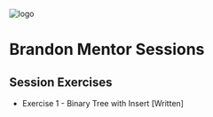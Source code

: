 ![logo]
# Brandon Mentor Sessions

## Session Exercises
* Exercise 1 - Binary Tree with Insert [Written]

[logo]: http://www.kaleidocode.co.za/uploads/6/5/1/4/65145063/4006974_orig.png